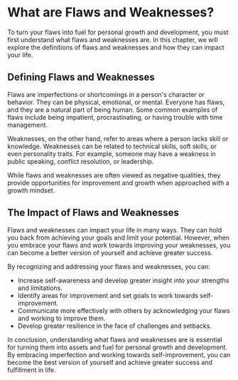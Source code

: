 What are Flaws and Weaknesses?
==================================================================================

To turn your flaws into fuel for personal growth and development, you must first understand what flaws and weaknesses are. In this chapter, we will explore the definitions of flaws and weaknesses and how they can impact your life.

Defining Flaws and Weaknesses
-----------------------------

Flaws are imperfections or shortcomings in a person's character or behavior. They can be physical, emotional, or mental. Everyone has flaws, and they are a natural part of being human. Some common examples of flaws include being impatient, procrastinating, or having trouble with time management.

Weaknesses, on the other hand, refer to areas where a person lacks skill or knowledge. Weaknesses can be related to technical skills, soft skills, or even personality traits. For example, someone may have a weakness in public speaking, conflict resolution, or leadership.

While flaws and weaknesses are often viewed as negative qualities, they provide opportunities for improvement and growth when approached with a growth mindset.

The Impact of Flaws and Weaknesses
----------------------------------

Flaws and weaknesses can impact your life in many ways. They can hold you back from achieving your goals and limit your potential. However, when you embrace your flaws and work towards improving your weaknesses, you can become a better version of yourself and achieve greater success.

By recognizing and addressing your flaws and weaknesses, you can:

* Increase self-awareness and develop greater insight into your strengths and limitations.
* Identify areas for improvement and set goals to work towards self-improvement.
* Communicate more effectively with others by acknowledging your flaws and working to improve them.
* Develop greater resilience in the face of challenges and setbacks.

In conclusion, understanding what flaws and weaknesses are is essential for turning them into assets and fuel for personal growth and development. By embracing imperfection and working towards self-improvement, you can become the best version of yourself and achieve greater success and fulfillment in life.
